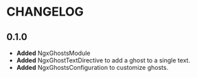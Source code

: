 # CHANGELOG

## 0.1.0
 - **Added** NgxGhostsModule
-  **Added** NgxGhostTextDirective to add a ghost to a single text.
-  **Added** NgxGhostsConfiguration to customize ghosts.
